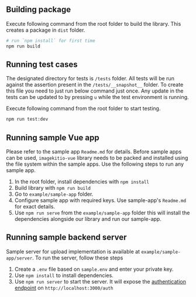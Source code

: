 ## Building package

Execute following command from the root folder to build the library. This creates a package in `dist` folder.
```sh
# run `npm install` for first time
npm run build
```

## Running test cases

The designated directory for tests is `/tests` folder. All tests will be run against the assertion present in the `/tests/__snapshot__` folder. To create this file you need to just run below command just once. Any update in the tests can be updated to by pressing `u` while the test environment is running.

Execute following command from the root folder to start testing.
```sh
npm run test:dev
```

## Running sample Vue app

Please refer to the sample app `Readme.md` for details.
Before sample apps can be used, `imagekitio-vue` library needs to be packed and installed using the file system within the sample apps. Use the following steps to run any sample app.

1. In the root folder, install dependencies with `npm install`
2. Build library with `npm run build`
3. Go to `example/sample-app` folder.
4. Configure sample app with required keys. Use sample-app's `Readme.md` for exact details.
5. Use `npm run serve` from the `example/sample-app` folder this will install the dependencies alongside our library and run our sample-app.

## Running sample backend server

Sample server for upload implementation is available at `example/sample-app/server`. To run the server, follow these steps

1. Create a `.env` file based on `sample.env` and enter your private key.
2. Use `npm install` to install dependencies. 
3. Use `npm run server` to start the server. It will expose the [authentication endpoint](https://docs.imagekit.io/api-reference/upload-file-api/client-side-file-upload#how-to-implement-authenticationendpoint-endpoint) on `http://localhost:3000/auth`

